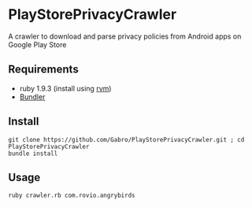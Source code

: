 PlayStorePrivacyCrawler
=======================

A crawler to download and parse privacy policies from Android apps on Google Play Store

Requirements
------------
* ruby 1.9.3 (install using [rvm](https://rvm.io/rvm/install))
* [Bundler](http://bundler.io/#getting-started)

Install
-------
```
git clone https://github.com/Gabro/PlayStorePrivacyCrawler.git ; cd PlayStorePrivacyCrawler
bundle install
```

Usage
-----
```
ruby crawler.rb com.rovio.angrybirds
```
